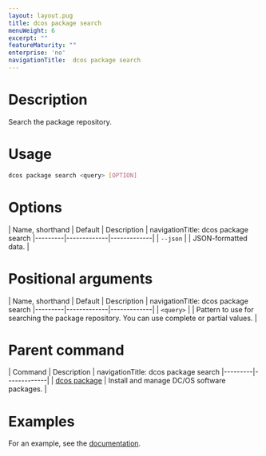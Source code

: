 ```yaml
---
layout: layout.pug
title: dcos package search
menuWeight: 6
excerpt: ""
featureMaturity: ""
enterprise: 'no'
navigationTitle:  dcos package search
---
```


<!-- This source repo for this topic is https://github.com/dcos/dcos-docs -->


# Description
Search the package repository.

# Usage

```bash
dcos package search <query> [OPTION]
```

# Options

| Name, shorthand | Default | Description |
navigationTitle:  dcos package search
|---------|-------------|-------------|
| `--json`   |             |  JSON-formatted data. |

# Positional arguments

| Name, shorthand | Default | Description |
navigationTitle:  dcos package search
|---------|-------------|-------------|
| `<query>`   |             |  Pattern to use for searching the package repository.  You can use complete or partial values. |
        
# Parent command

| Command | Description |
navigationTitle:  dcos package search
|---------|-------------|
| [dcos package](/docs/1.10/cli/command-reference/dcos-package/)   | Install and manage DC/OS software packages. |

# Examples

For an example, see the [documentation](/docs/1.10/administering-clusters/repo/).
